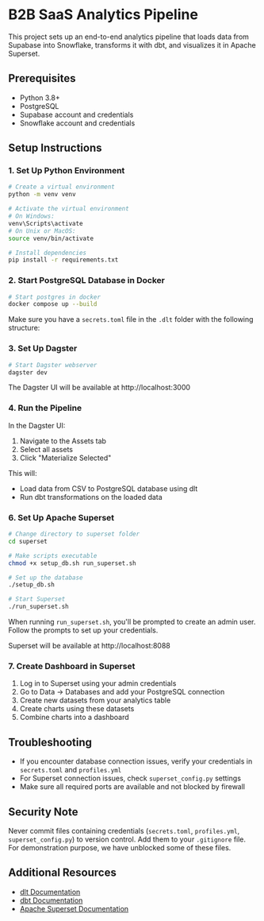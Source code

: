 # B2B SaaS Analytics Pipeline

This project sets up an end-to-end analytics pipeline that loads data from Supabase into Snowflake, transforms it with dbt, and visualizes it in Apache Superset.

## Prerequisites

- Python 3.8+
- PostgreSQL
- Supabase account and credentials
- Snowflake account and credentials

## Setup Instructions

### 1. Set Up Python Environment

```bash
# Create a virtual environment
python -m venv venv

# Activate the virtual environment
# On Windows:
venv\Scripts\activate
# On Unix or MacOS:
source venv/bin/activate

# Install dependencies
pip install -r requirements.txt
```

### 2. Start PostgreSQL Database in Docker

```bash
# Start postgres in docker
docker compose up --build
```

Make sure you have a `secrets.toml` file in the `.dlt` folder with the following structure:


### 3. Set Up Dagster

```bash
# Start Dagster webserver
dagster dev
```

The Dagster UI will be available at http://localhost:3000

### 4. Run the Pipeline

In the Dagster UI:
1. Navigate to the Assets tab
2. Select all assets
3. Click "Materialize Selected"

This will:
- Load data from CSV to PostgreSQL database using dlt
- Run dbt transformations on the loaded data

### 6. Set Up Apache Superset

```bash
# Change directory to superset folder
cd superset

# Make scripts executable
chmod +x setup_db.sh run_superset.sh

# Set up the database
./setup_db.sh

# Start Superset
./run_superset.sh
```

When running `run_superset.sh`, you'll be prompted to create an admin user. Follow the prompts to set up your credentials.

Superset will be available at http://localhost:8088

### 7. Create Dashboard in Superset

1. Log in to Superset using your admin credentials
2. Go to Data → Databases and add your PostgreSQL connection
3. Create new datasets from your analytics table
4. Create charts using these datasets
5. Combine charts into a dashboard

## Troubleshooting

- If you encounter database connection issues, verify your credentials in `secrets.toml` and `profiles.yml`
- For Superset connection issues, check `superset_config.py` settings
- Make sure all required ports are available and not blocked by firewall

## Security Note

Never commit files containing credentials (`secrets.toml`, `profiles.yml`, `superset_config.py`) to version control. Add them to your `.gitignore` file. For demonstration purpose, we have unblocked some of these files.

## Additional Resources

- [dlt Documentation](https://dlthub.com/docs)
- [dbt Documentation](https://docs.getdbt.com)
- [Apache Superset Documentation](https://superset.apache.org/docs/intro)
